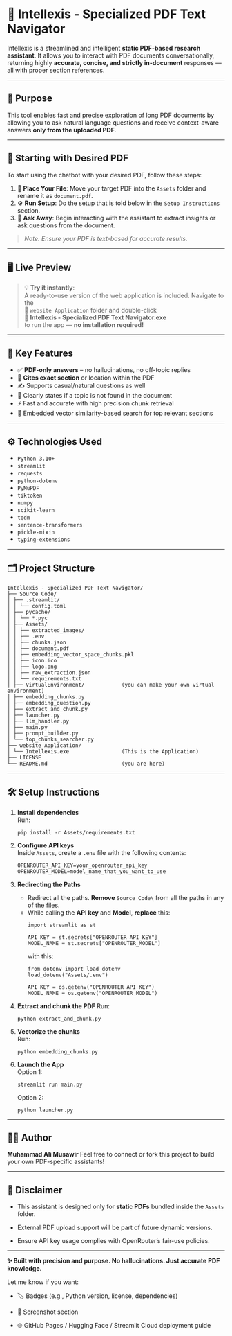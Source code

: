 # 🧠 Intellexis - Specialized PDF Text Navigator

Intellexis is a streamlined and intelligent **static PDF-based research assistant**. It allows you to interact with PDF documents conversationally, returning highly **accurate, concise, and strictly in-document** responses — all with proper section references.

---

## 🚀 Purpose

This tool enables fast and precise exploration of long PDF documents by allowing you to ask natural language questions and receive context-aware answers **only from the uploaded PDF**.

---

## 📄 Starting with Desired PDF

To start using the chatbot with your desired PDF, follow these steps:

1. 📂 **Place Your File**: Move your target PDF into the `Assets` folder and rename it as `document.pdf`.
2. ⚙️ **Run Setup**: Do the setup that is told below in the `Setup Instructions` section.
3. 💬 **Ask Away**: Begin interacting with the assistant to extract insights or ask questions from the document.

> _Note: Ensure your PDF is text-based for accurate results._

---

## 🖥️ Live Preview

> 💡 **Try it instantly**:  
A ready-to-use version of the web application is included. Navigate to the  
📁 `website Application` folder and double-click  
🔹 **Intellexis - Specialized PDF Text Navigator.exe**  
to run the app — **no installation required!**

---

## 🎯 Key Features

- ✅ **PDF-only answers** – no hallucinations, no off-topic replies  
- 📌 **Cites exact section** or location within the PDF  
- ✍️ Supports casual/natural questions as well  
- 🚫 Clearly states if a topic is not found in the document  
- ⚡ Fast and accurate with high precision chunk retrieval  
- 🧠 Embedded vector similarity-based search for top relevant sections

---

## ⚙️ Technologies Used

- `Python 3.10+`
- `streamlit`
- `requests`
- `python-dotenv`
- `PyMuPDF`
- `tiktoken`
- `numpy`
- `scikit-learn`
- `tqdm`
- `sentence-transformers`
- `pickle-mixin`
- `typing-extensions`

---

## 🗂️ Project Structure

```
Intellexis - Specialized PDF Text Navigator/
├── Source Code/
│ ├── .streamlit/
│ │ └── config.toml
│ ├── pycache/
│ │ └── *.pyc
│ ├── Assets/
│ │ ├── extracted_images/
│ │ ├── .env
│ │ ├── chunks.json
│ │ ├── document.pdf
│ │ ├── embedding_vector_space_chunks.pkl
│ │ ├── icon.ico
│ │ ├── logo.png
│ │ ├── raw_extraction.json
│ │ └── requirements.txt
│ ├── VirtualEnvironment/            (you can make your own virtual environment)
│ ├── embedding_chunks.py
│ ├── embedding_question.py
│ ├── extract_and_chunk.py
│ ├── launcher.py
│ ├── llm_handler.py
│ ├── main.py
│ ├── prompt_builder.py
│ └── top_chunks_searcher.py
├── website Application/
│ └── Intellexis.exe                 (This is the Application)
├── LICENSE
└── README.md                        (you are here)
```

---

## 🛠️ Setup Instructions

1. **Install dependencies**  
   Run:
   ```
   pip install -r Assets/requirements.txt
   ```

2. **Configure API keys**  
   Inside `Assets`, create a `.env` file with the following contents:
   ```
   OPENROUTER_API_KEY=your_openrouter_api_key
   OPENROUTER_MODEL=model_name_that_you_want_to_use
   ```

3. **Redirecting the Paths** 
   - Redirect all the paths. **Remove** `Source Code\` from all the paths in any of the files.
   - While calling the **API key** and **Model**, **replace** this:
     ```
     import streamlit as st
     
     API_KEY = st.secrets["OPENROUTER_API_KEY"]
     MODEL_NAME = st.secrets["OPENROUTER_MODEL"]
     ```
     with this:
     ```
     from dotenv import load_dotenv
     load_dotenv("Assets/.env")

     API_KEY = os.getenv("OPENROUTER_API_KEY")
     MODEL_NAME = os.getenv("OPENROUTER_MODEL")
     ```

4. **Extract and chunk the PDF**
   Run:
   ```
   python extract_and_chunk.py
   ```

5. **Vectorize the chunks**  
   Run:
   ```
   python embedding_chunks.py
   ```

6. **Launch the App**  
   Option 1:
   ```
   streamlit run main.py
   ```
   Option 2:
   ```
   python launcher.py
   ```

---

## 👨‍💻 Author

**Muhammad Ali Musawir**
Feel free to connect or fork this project to build your own PDF-specific assistants!

---

## 📌 Disclaimer

- This assistant is designed only for **static PDFs** bundled inside the `Assets` folder.

- External PDF upload support will be part of future dynamic versions.

- Ensure API key usage complies with OpenRouter’s fair-use policies.

---

**✨ Built with precision and purpose. No hallucinations. Just accurate PDF knowledge.**

Let me know if you want:

- 🏷️ Badges (e.g., Python version, license, dependencies)

- 📸 Screenshot section

- 🌐 GitHub Pages / Hugging Face / Streamlit Cloud deployment guide
